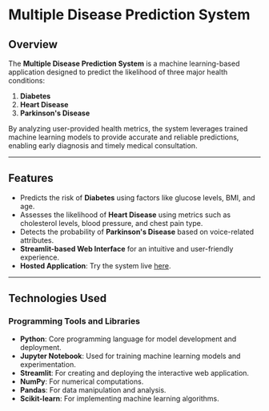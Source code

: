 # Multiple Disease Prediction System

## Overview
The **Multiple Disease Prediction System** is a machine learning-based application designed to predict the likelihood of three major health conditions:
1. **Diabetes**
2. **Heart Disease**
3. **Parkinson's Disease**

By analyzing user-provided health metrics, the system leverages trained machine learning models to provide accurate and reliable predictions, enabling early diagnosis and timely medical consultation.

---

## Features
- Predicts the risk of **Diabetes** using factors like glucose levels, BMI, and age.
- Assesses the likelihood of **Heart Disease** using metrics such as cholesterol levels, blood pressure, and chest pain type.
- Detects the probability of **Parkinson's Disease** based on voice-related attributes.
- **Streamlit-based Web Interface** for an intuitive and user-friendly experience.
- **Hosted Application**: Try the system live [here](https://multiplehealthdiseasegit-8mdfyqjobzo7gz8zxdyd4b.streamlit.app/).

---

## Technologies Used

### Programming Tools and Libraries
- **Python**: Core programming language for model development and deployment.
- **Jupyter Notebook**: Used for training machine learning models and experimentation.
- **Streamlit**: For creating and deploying the interactive web application.
- **NumPy**: For numerical computations.
- **Pandas**: For data manipulation and analysis.
- **Scikit-learn**: For implementing machine learning algorithms.


